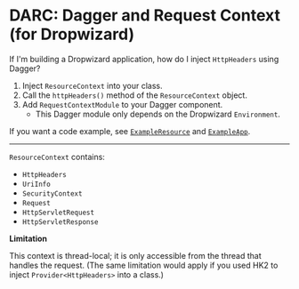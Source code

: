 # DARC: Dagger and Request Context (for Dropwizard)

If I'm building a Dropwizard application, how do I inject `HttpHeaders` using Dagger?

1. Inject `ResourceContext` into your class.
2. Call the `httpHeaders()` method of the `ResourceContext` object.
3. Add `RequestContextModule` to your Dagger component.
    - This Dagger module only depends on the Dropwizard `Environment`.

If you want a code example, see [`ExampleResource`](/example/src/main/java/io/github/mikewacker/darc/example/ExampleResource.java) and [`ExampleApp`](/example/src/main/java/io/github/mikewacker/darc/example/ExampleApp.java).

---

`ResourceContext` contains:

- `HttpHeaders`
- `UriInfo`
- `SecurityContext`
- `Request`
- `HttpServletRequest`
- `HttpServletResponse`

**Limitation**

This context is thread-local; it is only accessible from the thread that handles the request.
(The same limitation would apply if you used HK2 to inject `Provider<HttpHeaders>` into a class.)
